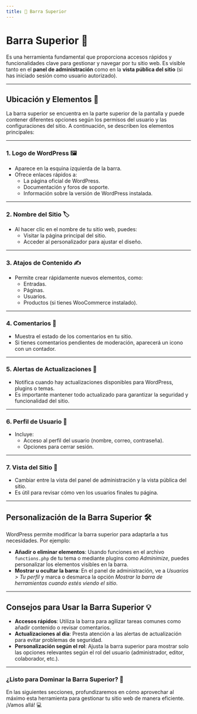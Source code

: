 ```yaml
---
title: 📏 Barra Superior 
---
```


# Barra Superior 📏

Es una herramienta fundamental que proporciona accesos rápidos y funcionalidades clave para gestionar y navegar por tu sitio web. Es visible tanto en el **panel de administración** como en la **vista pública del sitio** (si has iniciado sesión como usuario autorizado).

---

## Ubicación y Elementos 🧩

La barra superior se encuentra en la parte superior de la pantalla y puede contener diferentes opciones según los permisos del usuario y las configuraciones del sitio. A continuación, se describen los elementos principales:

---

### 1. **Logo de WordPress** 🖼️
   - Aparece en la esquina izquierda de la barra.
   - Ofrece enlaces rápidos a:
     - La página oficial de WordPress.
     - Documentación y foros de soporte.
     - Información sobre la versión de WordPress instalada.

---

### 2. **Nombre del Sitio** 🏷️
   - Al hacer clic en el nombre de tu sitio web, puedes:
     - Visitar la página principal del sitio.
     - Acceder al personalizador para ajustar el diseño.

---

### 3. **Atajos de Contenido** ✍️
   - Permite crear rápidamente nuevos elementos, como:
     - Entradas.
     - Páginas.
     - Usuarios.
     - Productos (si tienes WooCommerce instalado).

---

### 4. **Comentarios** 💬
   - Muestra el estado de los comentarios en tu sitio.
   - Si tienes comentarios pendientes de moderación, aparecerá un icono con un contador.

---

### 5. **Alertas de Actualizaciones** 🔄
   - Notifica cuando hay actualizaciones disponibles para WordPress, plugins o temas.
   - Es importante mantener todo actualizado para garantizar la seguridad y funcionalidad del sitio.

---

### 6. **Perfil de Usuario** 👤
   - Incluye:
     - Acceso al perfil del usuario (nombre, correo, contraseña).
     - Opciones para cerrar sesión.

---

### 7. **Vista del Sitio** 👀
   - Cambiar entre la vista del panel de administración y la vista pública del sitio.
   - Es útil para revisar cómo ven los usuarios finales tu página.

---

## Personalización de la Barra Superior 🛠️

WordPress permite modificar la barra superior para adaptarla a tus necesidades. Por ejemplo:

- **Añadir o eliminar elementos**: Usando funciones en el archivo `functions.php` de tu tema o mediante plugins como *Adminimize*, puedes personalizar los elementos visibles en la barra.
- **Mostrar u ocultar la barra**: En el panel de administración, ve a *Usuarios > Tu perfil* y marca o desmarca la opción *Mostrar la barra de herramientas cuando estés viendo el sitio*.

---

## Consejos para Usar la Barra Superior 💡

- **Accesos rápidos**: Utiliza la barra para agilizar tareas comunes como añadir contenido o revisar comentarios.
- **Actualizaciones al día**: Presta atención a las alertas de actualización para evitar problemas de seguridad.
- **Personalización según el rol**: Ajusta la barra superior para mostrar solo las opciones relevantes según el rol del usuario (administrador, editor, colaborador, etc.).

---

### ¿Listo para Dominar la Barra Superior? 🚀

En las siguientes secciones, profundizaremos en cómo aprovechar al máximo esta herramienta para gestionar tu sitio web de manera eficiente. ¡Vamos allá! 💻